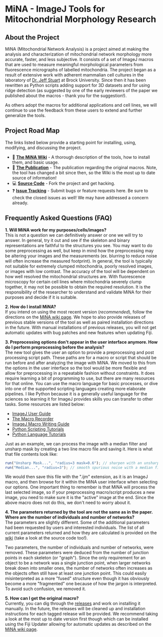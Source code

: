 # MiNA - ImageJ Tools for Mitochondrial Morphology Research

## About the Project
MiNA (Mitochondrial Network Analysis) is a project aimed at making the analysis and characterization of mitochondrial network morphology more accurate, faster, and less subjective. It consists of a set of ImageJ macros that are used to measure meaningful morphological parameters from fluorescence micrographs of labelled mitochondria. The project began as a result of extensive work with adherent mammalian cell cultures in the laboratory of [Dr. Jeff Stuart](https://brocku.ca/mathematics-science/biology/directory/jeff-stuart/) at Brock University. Since then it has been rewritten as Python scripts adding support for 3D datasets and for using ridge detection (as suggested by one of the early reviewers of the paper we published about the macros - thank you for the suggestion!).

As others adopt the macros for additional applications and cell lines, we will continue to use the feedback from these users to extend and further generalize the tools.

## Project Road Map
The links listed below provide a starting point for installing, using, modifying, and discussing the project.

- :microscope: [**The MiNA Wiki**](https://imagej.net/MiNA_-_Mitochondrial_Network_Analysis) - A thorough description of the tools, how to install them, and basic usage.
- :book: [**The Publication**](https://doi.org/10.1016/j.acthis.2017.03.001) - The publication regarding the original macros. Note, the tool has changed a bit since then, so the Wiki is the most up to date source of information!
- :computer: [**Source Code**](https://github.com/StuartLab/MiNA/tree/master) - Fork the project and get hacking.
- :question: [**Issue Tracking**](https://github.com/StuartLab/MiNA/issues) - Submit bugs or feature requests here. Be sure to check the closed issues as well! We may have addressed a concern already.

## Frequently Asked Questions (FAQ)
**1. Will MiNA work for my purposes/cells/images?**<br>
This is not a question we can definitively answer or one we will try to answer. In general, try it out and see if the skeleton and binary representations are faithful to the structures you see. You may want to do some preprocessing as well, but keep in mind how the preprocessing may be altering your images and the measurements (ex. blurring to reduce noise will often increase the measured footprint). In general, the tool is typically not suitable for extremely clumped mitochondria, poorly resolved images, or images with low contrast. The accuracy of the tool will be dependent on how well resolved the mitochondrial structures are. With fluorescence microscopy for certain cell lines where mitochondria severely clump together, it may not be possible to obtain the required resolution. It is the responsibility of the researcher to understand and validate MiNA for their purposes and decide if it is suitable.

**2. How do I install MiNA?**<br>
If you intend on using the most recent version (*recommended*), follow the directions on the [MiNA wiki page](https://imagej.net/MiNA_-_Mitochondrial_Network_Analysis#Installation). We hope to also provide releases of previous stable versions of the tool as well as paired installation directions in the future. With manual installations of previous releases, you will not get automatic updates with bug patches and new features when updating Fiji.

**3. Preprocessing options don't appear in the user interface anymore. How do I perform preprocessing before the analysis?**<br>
The new tool gives the user an option to provide a preprocessing and post processing script path. These paths are for a macro or script that should be run before and after analyzing the image with MiNA. We moved to this from the options in the user interface so the tool would be more flexible and allow for preprocessing in a repeatable fashion without constraints. It does require learning a bit of programming to use, but there are many resources for that online. You can use the macro language for basic processes, or dive into one of the supported scripting languages creating more elaborate pipelines. I like Python because it is a generally useful language for the sciences so learning it for ImageJ provides skills you can transfer to other tasks. Some resources are listed below:

- [ImageJ User Guide](https://imagej.nih.gov/ij/docs/guide/user-guide.pdf)
- [The Macro Recorder](https://imagej.net/Introduction_into_Macro_Programming)
- [ImageJ Macro Writing Guide](https://imagej.nih.gov/ij/developer/macro/macros.html)
- [Python Scripting Tutorials](https://imagej.net/Jython_Scripting)
- [Python Language Tutorials](https://docs.python.org/3/tutorial/)

Just as an example, we can process the image with a median filter and unsharp mask by creating a two line macro file and saving it. Here is what that file contents look like:

```javascript
run("Unsharp Mask...", "radius=3 mask=0.6"); // sharpen with an unsharp mask
run("Median...", "radius=3"); // smooth spurious noise with a median filter
```

We would then save this file with the ".ijm" extension, as it is an ImageJ macro, and then browse for it within the MiNA user interface when selecting our options. One important thing to remember is that MiNA will process the last selected image, so if your preprocessing macro/script produces a new image, you need to make sure it is the "active" image at the end. Since the above macro does not do this, we don't need to worry about it.

**4. The parameters returned by the tool are not the same as in the paper. Where are the number of individuals and number of networks?**<br>
The parameters are slightly different. Some of the additional parameters had been requested by users and interested individuals. The list of all current parameters returned and how they are calculated is provided on the [wiki](https://imagej.net/MiNA_-_Mitochondrial_Network_Analysis#Processing_Pipeline_and_Usage) (take a look at the source code too!).

Two parameters, the number of individuals and number of networks, were removed. These parameters were deduced from the number of junction points in each skeleton (or "graph"). Since the only requirement for an object to be a network was a single junction point, when larger networks break down into smaller ones, the number of networks often increases as the objects often still have at least one junction point. This could easily misinterpreted as a more "fused" structure even though it has obviously become a more "fragmented" one because of how the jargon is interpreted. To avoid such confusion, we removed it.

**5. How can I get the original macro?**<br>
Currently, you can dig through the [releases](https://github.com/StuartLab/MiNA/releases) and work on installing it manually. In the future, the releases will be cleaned up and installation instructions for each tagged release will be provided. We recommend taking a look at the most up to date version first though which can be installed using the Fiji Updater allowing for automatic updates as described on the [MiNA wiki page](https://imagej.net/MiNA_-_Mitochondrial_Network_Analysis#Installation).
